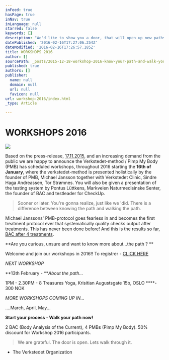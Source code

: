 ```yaml
---
inFeed: true
hasPage: true
inNav: true
inLanguage: null
starred: false
keywords: []
description: "We'd like to show you a door, that will open up new paths and knowledge to help you take control of pain and excel your performance."
datePublished: '2016-02-16T17:27:06.254Z'
dateModified: '2016-02-16T17:26:57.185Z'
title: WORKSHOPS 2016
author: []
sourcePath: _posts/2015-12-18-workshop-2016-know-your-path-and-walk-your-path.md
published: true
authors: []
publisher:
  name: null
  domain: null
  url: null
  favicon: null
url: workshop-2016/index.html
_type: Article

---
```

# WORKSHOPS 2016
![](https://the-grid-user-content.s3-us-west-2.amazonaws.com/36b14a76-4bfd-405d-9a04-fe41fe6a0a60.jpg)

Based on the press-release, [17.11.2015][0], and an increasing demand from the public we are happy to announce the Verkstedet-method / Pimp My Body (PMB) has scheduled workshops, throughout 2016 starting the **16th of January**, where the verkstedet-method is presented holistically by the founder of PMB, Michael Jansson together with Verkstedet Clinic, Sindre Haga Andreassen, Tor Strømnes. You will also be given a presentation of the testing system by Pontus Lüttkens, Markveien Naturmedisinske Senter, the founder of BAC and testleader for CheckUp.

> Sooner or later. You're gonna realize, just like we 'did. There is a difference between knowing the path and walking the path.

Michael Janssons' PMB-protocol goes fearless in and becomes the first treatment protocol ever that systematically quality checks output after treatments. This has never been done before! And this is the results so far, [BAC after 4 treatments][1].

**Are you curious, unsure and want to know more about...the path ? **

Welcome and join our workshops in 2016!! To registrer  -  [CLICK HERE][2]

_NEXT WORKSHOP_

**13th February - **_About the path..._

1PM - 2.30PM - 8 Treasures Yoga, Krisitian Augustsgate 15b, OSLO ****- 300 NOK

_MORE WORKSHOPS COMING UP IN..._

....March, April, May...

**Start your process - Walk your path now!**

2 BAC (Body Analysis of the Current), 4 PMBs (Pimp My Body). 50% discount for Workshop 2016 participants.

> We are grateful. The door is open. Lets walk through it.

- The Verkstedet Organization

[0]: http://www.verkstedet.org/pressrelease-17112015/
[1]: http://www.verkstedet.org/bac-after-4-treatments/
[2]: https://podio.com/webforms/14208298/953185